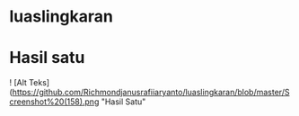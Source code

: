 # luaslingkaran
# Hasil satu
! [Alt Teks] (https://github.com/Richmondjanusrafiiaryanto/luaslingkaran/blob/master/Screenshot%20(158).png "Hasil Satu" 
